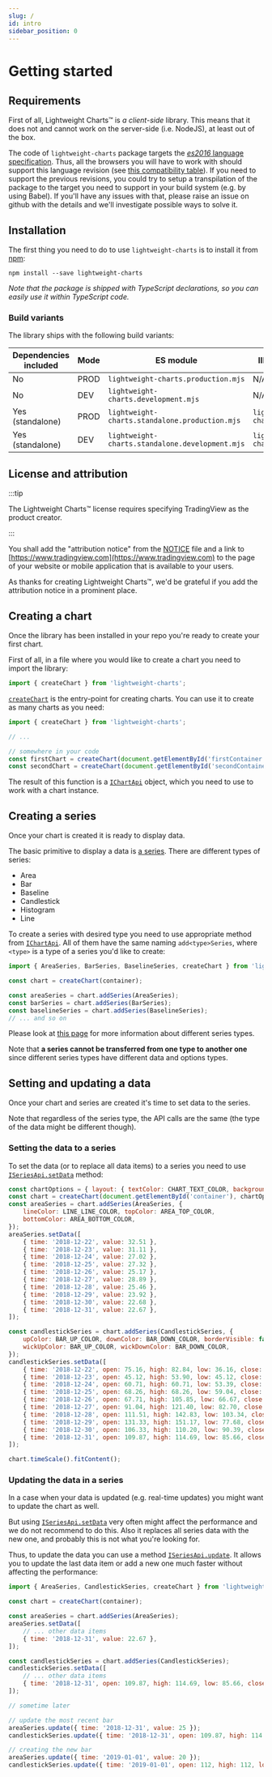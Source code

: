 ```yaml
---
slug: /
id: intro
sidebar_position: 0
---
```


# Getting started

## Requirements

First of all, Lightweight Charts™ is _a client-side_ library.
This means that it does not and cannot work on the server-side (i.e. NodeJS), at least out of the box.

The code of `lightweight-charts` package targets the [_es2016_ language specification](https://262.ecma-international.org/7.0/).
Thus, all the browsers you will have to work with should support this language revision (see [this compatibility table](https://kangax.github.io/compat-table/es2016plus/)).
If you need to support the previous revisions, you could try to setup a transpilation of the package to the target you need to support in your build system (e.g. by using Babel).
If you'll have any issues with that, please raise an issue on github with the details and we'll investigate possible ways to solve it.

## Installation

The first thing you need to do to use `lightweight-charts` is to install it from [npm](https://www.npmjs.com/):

```console
npm install --save lightweight-charts
```

_Note that the package is shipped with TypeScript declarations, so you can easily use it within TypeScript code._

### Build variants

The library ships with the following build variants:

|Dependencies included|Mode|ES module|IIFE (`window.LightweightCharts`)|
|-|-|-|-|
|No|PROD|`lightweight-charts.production.mjs`|N/A|
|No|DEV|`lightweight-charts.development.mjs`|N/A|
|Yes (standalone)|PROD|`lightweight-charts.standalone.production.mjs`|`lightweight-charts.standalone.production.js`|
|Yes (standalone)|DEV|`lightweight-charts.standalone.development.mjs`|`lightweight-charts.standalone.development.js`|

## License and attribution

:::tip

The Lightweight Charts™ license requires specifying TradingView as the product creator.

:::

You shall add the "attribution notice" from the [NOTICE](https://github.com/tradingview/lightweight-charts/blob/master/NOTICE) file and a link to [https://www.tradingview.com](https://www.tradingview.com) to the page of your website or mobile application that is available to your users.

As thanks for creating Lightweight Charts™, we'd be grateful if you add the attribution notice in a prominent place.

## Creating a chart

Once the library has been installed in your repo you're ready to create your first chart.

First of all, in a file where you would like to create a chart you need to import the library:

```js
import { createChart } from 'lightweight-charts';
```

[`createChart`](/api/functions/createChart.md) is the entry-point for creating charts. You can use it to create as many charts as you need:

```js
import { createChart } from 'lightweight-charts';

// ...

// somewhere in your code
const firstChart = createChart(document.getElementById('firstContainer'));
const secondChart = createChart(document.getElementById('secondContainer'));
```

The result of this function is a [`IChartApi`](/api/interfaces/IChartApi.md) object, which you need to use to work with a chart instance.

## Creating a series

Once your chart is created it is ready to display data.

The basic primitive to display a data is [a series](/api/interfaces/ISeriesApi.md).
There are different types of series:

- Area
- Bar
- Baseline
- Candlestick
- Histogram
- Line

To create a series with desired type you need to use appropriate method from [`IChartApi`](/api/interfaces/IChartApi.md).
All of them have the same naming `add<type>Series`, where `<type>` is a type of a series you'd like to create:

```js
import { AreaSeries, BarSeries, BaselineSeries, createChart } from 'lightweight-charts';

const chart = createChart(container);

const areaSeries = chart.addSeries(AreaSeries);
const barSeries = chart.addSeries(BarSeries);
const baselineSeries = chart.addSeries(BaselineSeries);
// ... and so on
```

Please look at [this page](/series-types.md) for more information about different series types.

Note that **a series cannot be transferred from one type to another one** since different series types have different data and options types.

## Setting and updating a data

Once your chart and series are created it's time to set data to the series.

Note that regardless of the series type, the API calls are the same (the type of the data might be different though).

### Setting the data to a series

To set the data (or to replace all data items) to a series you need to use [`ISeriesApi.setData`](/api/interfaces/ISeriesApi.md#setdata) method:

```js chart replaceThemeConstants
const chartOptions = { layout: { textColor: CHART_TEXT_COLOR, background: { type: 'solid', color: CHART_BACKGROUND_COLOR } } };
const chart = createChart(document.getElementById('container'), chartOptions);
const areaSeries = chart.addSeries(AreaSeries, {
    lineColor: LINE_LINE_COLOR, topColor: AREA_TOP_COLOR,
    bottomColor: AREA_BOTTOM_COLOR,
});
areaSeries.setData([
    { time: '2018-12-22', value: 32.51 },
    { time: '2018-12-23', value: 31.11 },
    { time: '2018-12-24', value: 27.02 },
    { time: '2018-12-25', value: 27.32 },
    { time: '2018-12-26', value: 25.17 },
    { time: '2018-12-27', value: 28.89 },
    { time: '2018-12-28', value: 25.46 },
    { time: '2018-12-29', value: 23.92 },
    { time: '2018-12-30', value: 22.68 },
    { time: '2018-12-31', value: 22.67 },
]);

const candlestickSeries = chart.addSeries(CandlestickSeries, {
    upColor: BAR_UP_COLOR, downColor: BAR_DOWN_COLOR, borderVisible: false,
    wickUpColor: BAR_UP_COLOR, wickDownColor: BAR_DOWN_COLOR,
});
candlestickSeries.setData([
    { time: '2018-12-22', open: 75.16, high: 82.84, low: 36.16, close: 45.72 },
    { time: '2018-12-23', open: 45.12, high: 53.90, low: 45.12, close: 48.09 },
    { time: '2018-12-24', open: 60.71, high: 60.71, low: 53.39, close: 59.29 },
    { time: '2018-12-25', open: 68.26, high: 68.26, low: 59.04, close: 60.50 },
    { time: '2018-12-26', open: 67.71, high: 105.85, low: 66.67, close: 91.04 },
    { time: '2018-12-27', open: 91.04, high: 121.40, low: 82.70, close: 111.40 },
    { time: '2018-12-28', open: 111.51, high: 142.83, low: 103.34, close: 131.25 },
    { time: '2018-12-29', open: 131.33, high: 151.17, low: 77.68, close: 96.43 },
    { time: '2018-12-30', open: 106.33, high: 110.20, low: 90.39, close: 98.10 },
    { time: '2018-12-31', open: 109.87, high: 114.69, low: 85.66, close: 111.26 },
]);

chart.timeScale().fitContent();
```

### Updating the data in a series

In a case when your data is updated (e.g. real-time updates) you might want to update the chart as well.

But using [`ISeriesApi.setData`](/api/interfaces/ISeriesApi.md#setdata) very often might affect the performance and we do not recommend to do this.
Also it replaces all series data with the new one, and probably this is not what you're looking for.

Thus, to update the data you can use a method [`ISeriesApi.update`](/api/interfaces/ISeriesApi.md#update).
It allows you to update the last data item or add a new one much faster without affecting the performance:

```js
import { AreaSeries, CandlestickSeries, createChart } from 'lightweight-charts';

const chart = createChart(container);

const areaSeries = chart.addSeries(AreaSeries);
areaSeries.setData([
    // ... other data items
    { time: '2018-12-31', value: 22.67 },
]);

const candlestickSeries = chart.addSeries(CandlestickSeries);
candlestickSeries.setData([
    // ... other data items
    { time: '2018-12-31', open: 109.87, high: 114.69, low: 85.66, close: 111.26 },
]);

// sometime later

// update the most recent bar
areaSeries.update({ time: '2018-12-31', value: 25 });
candlestickSeries.update({ time: '2018-12-31', open: 109.87, high: 114.69, low: 85.66, close: 112 });

// creating the new bar
areaSeries.update({ time: '2019-01-01', value: 20 });
candlestickSeries.update({ time: '2019-01-01', open: 112, high: 112, low: 100, close: 101 });
```
